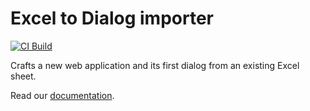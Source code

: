 # Excel to Dialog importer

[![CI Build](https://github.com/axonivy-market/excel-importer/actions/workflows/ci.yml/badge.svg)](https://github.com/axonivy-market/excel-importer/actions/workflows/ci.yml)

Crafts a new web application and its first dialog from an existing Excel sheet.

Read our [documentation](excel-importer-product/README.md).
